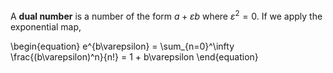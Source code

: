 A **dual number** is a number of the form $a+\varepsilon b$ where $\varepsilon^2 = 0$. If we apply the exponential map,

\begin{equation}
e^{b\varepsilon} = \sum_{n=0}^\infty \frac{(b\varepsilon)^n}{n!} = 1 + b\varepsilon
\end{equation}